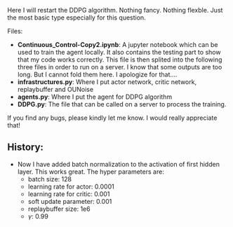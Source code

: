 Here I will restart the DDPG algorithm. Nothing fancy. Nothing flexble. Just the most basic type especially for this question.

Files:
  * **Continuous_Control-Copy2.ipynb**: A jupyter notebook which can be used to train the agent locally. It also contains the testing part to show that my code works correctly. This file is then splited into the following three files in order to run on a server. I know that some outputs are too long. But I cannot fold them here. I apologize for that....
  * **infrastructures.py**: Where I put actor network, critic network, replaybuffer and OUNoise
  * **agents.py**: Where I put the agent for DDPG algorithm
  * **DDPG.py**: The file that can be called on a server to process the training.
  
If you find any bugs, please kindly let me know. I would really appreciate that!


## History:

  * Now I have added batch normalization to the activation of first hidden layer. This works great. The hyper parameters are: 
    * batch size: 128
    * learning rate for actor: 0.0001
    * learning rate for critic: 0.001
    * soft update parameter: 0.001
    * replaybuffer size: 1e6
    * $\gamma$: 0.99
    
